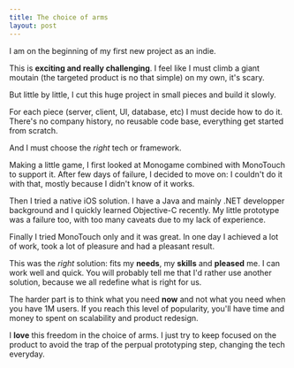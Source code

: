 ```yaml
---
title: The choice of arms
layout: post
---
```

I am on the beginning of my first new project as an indie.

This is **exciting and really challenging**. I feel like I must climb a giant moutain (the targeted product is no that simple) on my own, it's scary.

But little by little, I cut this huge project in small pieces and build it slowly.

For each piece (server, client, UI, database, etc) I must decide how to do it. There's no company history, no reusable code base, everything get started from scratch.

And I must choose the *right* tech or framework.

Making a little game, I first looked at Monogame combined with MonoTouch to support it. After few days of failure, I decided to move on: I couldn't do it with that, mostly because I didn't know of it works.

Then I tried a native iOS solution. I have a Java and mainly .NET developper background and I quickly learned Objective-C recently. My little prototype was a failure too, with too many caveats due to my lack of experience.

Finally I tried MonoTouch only and it was great. In one day I achieved a lot of work, took a lot of pleasure and had a pleasant result.

This was the *right* solution: fits my **needs**, my **skills** and **pleased** me. I can work well and quick. You will probably tell me that I'd rather use another solution, because we all redefine what is right for us.

The harder part is to think what you need **now** and not what you need when you have 1M users. If you reach this level of popularity, you'll have time and money to spent on scalability and product redesign.

I **love** this freedom in the choice of arms. I just try to keep focused on the product to avoid the trap of the perpual prototyping step, changing the tech everyday.